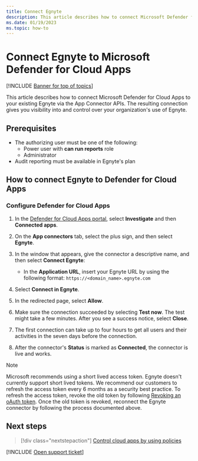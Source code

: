 ```yaml
---
title: Connect Egnyte
description: This article describes how to connect Microsoft Defender for Cloud Apps to your existing Egnyte via the App Connector APIs. 
ms.date: 01/19/2023
ms.topic: how-to
---
```

# Connect Egnyte to Microsoft Defender for Cloud Apps

[!INCLUDE [Banner for top of topics](includes/banner.md)]

This article describes how to connect Microsoft Defender for Cloud Apps to your existing Egnyte via the App Connector APIs. The resulting connection gives you visibility into and control over your organization's use of Egnyte.

## Prerequisites

- The authorizing user must be one of the following:
  - Power user with **can run reports** role
  - Administrator
- Audit reporting must be available in Egnyte's plan

## How to connect Egnyte to Defender for Cloud Apps

### Configure Defender for Cloud Apps

1. In the [Defender for Cloud Apps portal](https://portal.cloudappsecurity.com/), select **Investigate** and then **Connected apps**.

1. On the **App connectors** tab, select the plus sign, and then select **Egnyte**.

1. In the window that appears, give the connector a descriptive name, and then select **Connect Egnyte**:

    - In the **Application URL**, insert your Egnyte URL by using the following format: `https://<domain_name>.egnyte.com`

1. Select **Connect in Egnyte**.
1. In the redirected page, select **Allow**.
1. Make sure the connection succeeded by selecting **Test now**. The test might take a few minutes. After you see a success notice, select **Close**.
1. The first connection can take up to four hours to get all users and their activities in the seven days before the connection.
1. After the connector's **Status** is marked as **Connected**, the connector is live and works.

>[!NOTE]
>Microsoft recommends using a short lived access token. Egnyte doesn't currently support short lived tokens. We recommend our customers to refresh the access token every 6 months as a security best practice.
>To refresh the access token, revoke the old token by following [Revoking an oAuth token](https://developers.egnyte.com/docs/read/Public_API_Authentication#Revoking-an-OAuth-Token).
>Once the old token is revoked, reconnect the Egnyte connector by following the process documented above.

## Next steps

> [!div class="nextstepaction"]
> [Control cloud apps by using policies](control-cloud-apps-with-policies.md)

[!INCLUDE [Open support ticket](includes/support.md)]
